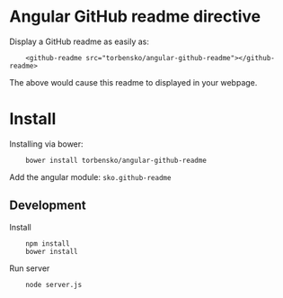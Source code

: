 # Angular GitHub readme directive

Display a GitHub readme as easily as:

		<github-readme src="torbensko/angular-github-readme"></github-readme>

The above would cause this readme to displayed in your webpage.


# Install

Installing via bower:

		bower install torbensko/angular-github-readme

Add the angular module: `sko.github-readme`


## Development

Install

		npm install
		bower install

Run server

		node server.js